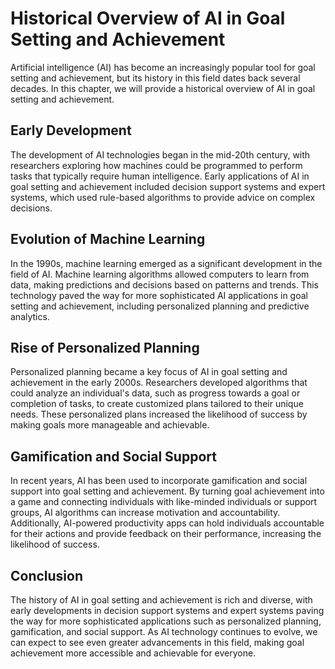 Historical Overview of AI in Goal Setting and Achievement
======================================================================================================================

Artificial intelligence (AI) has become an increasingly popular tool for goal setting and achievement, but its history in this field dates back several decades. In this chapter, we will provide a historical overview of AI in goal setting and achievement.

Early Development
-----------------

The development of AI technologies began in the mid-20th century, with researchers exploring how machines could be programmed to perform tasks that typically require human intelligence. Early applications of AI in goal setting and achievement included decision support systems and expert systems, which used rule-based algorithms to provide advice on complex decisions.

Evolution of Machine Learning
-----------------------------

In the 1990s, machine learning emerged as a significant development in the field of AI. Machine learning algorithms allowed computers to learn from data, making predictions and decisions based on patterns and trends. This technology paved the way for more sophisticated AI applications in goal setting and achievement, including personalized planning and predictive analytics.

Rise of Personalized Planning
-----------------------------

Personalized planning became a key focus of AI in goal setting and achievement in the early 2000s. Researchers developed algorithms that could analyze an individual's data, such as progress towards a goal or completion of tasks, to create customized plans tailored to their unique needs. These personalized plans increased the likelihood of success by making goals more manageable and achievable.

Gamification and Social Support
-------------------------------

In recent years, AI has been used to incorporate gamification and social support into goal setting and achievement. By turning goal achievement into a game and connecting individuals with like-minded individuals or support groups, AI algorithms can increase motivation and accountability. Additionally, AI-powered productivity apps can hold individuals accountable for their actions and provide feedback on their performance, increasing the likelihood of success.

Conclusion
----------

The history of AI in goal setting and achievement is rich and diverse, with early developments in decision support systems and expert systems paving the way for more sophisticated applications such as personalized planning, gamification, and social support. As AI technology continues to evolve, we can expect to see even greater advancements in this field, making goal achievement more accessible and achievable for everyone.
